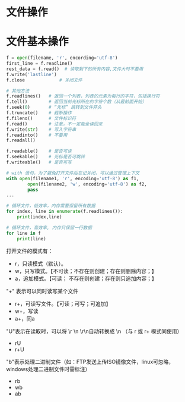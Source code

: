 # 文件操作
# 文件基本操作
```python
f = open(filename, 'r', encording='utf-8')
first_line = f.readline()
rest_data = f.read()  # 读取剩下的所有内容,文件大时不要用
f.write('lastline')
f.close             # 关闭文件

# 其他方法
f.readlines()   # 返回一个列表，列表的元素为每行的字符，包括换行符
f.tell()        # 返回当前光标所在的字符个数（从最前面开始）
f.seek(0)       # “光标” 跳转到文件开头
f.truncate()    # 截断操作
f.fileno()      # 文件标识符
f.read()        # 注意，不一定能全读回来
f.write(str)    # 写入字符串
f.readinto()    # 不要用
f.readall()     

f.readable()    # 是否可读
f.seekable()    # 光标是否可跳转
f.writeable()   # 是否可写

# with 语句，为了避免打开文件后忘记关闭，可以通过管理上下文
with open(filename1, 'r', encoding='utf-8') as f1,
        open(filename2, 'w', encoding='utf-8') as f2,
        pass
...

# 循环文件，低效率，内存需要保留所有数据
for index, line in enumerate(f.readlines()):
    print(index,line)

# 循环文件，高效率, 内存只保留一行数据
for line in f
    print(line)
```
打开文件的模式有：
- r，只读模式（默认）。
- w，只写模式。【不可读；不存在则创建；存在则删除内容；】
- a，追加模式。【可读；   不存在则创建；存在则只追加内容；】

"+" 表示可以同时读写某个文件

- r+，可读写文件。【可读；可写；可追加】
- w+，写读
- a+，同a

"U"表示在读取时，可以将 \r \n \r\n自动转换成 \n （与 r 或 r+ 模式同使用）

- rU
- r+U

"b"表示处理二进制文件（如：FTP发送上传ISO镜像文件，linux可忽略，windows处理二进制文件时需标注）

- rb
- wb
- ab